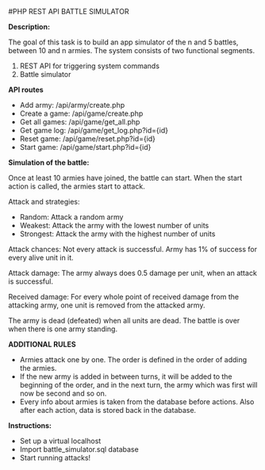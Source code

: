 #PHP REST API BATTLE SIMULATOR

<b>Description:</b>

The goal of this task is to build an app simulator of the n and 5 battles, between 10 and n armies. The system consists of two functional segments.

1.	REST API for triggering system commands
2.	Battle simulator

<b>API routes</b>
<ul>
<li>Add army: /api/army/create.php</li>
<li>Create a game: /api/game/create.php</li>
<li>Get all games: /api/game/get_all.php</li>
<li>Get game log: /api/game/get_log.php?id={id}</li>
<li>Reset game: /api/game/reset.php?id={id}</li>
<li>Start game: /api/game/start.php?id={id}</li>
</ul>

<b>Simulation of the battle:</b>

Once at least 10 armies have joined, the battle can start. When the start action is called, the armies start to attack.

Attack and strategies:
<ul>
<li>Random: Attack a random army</li>

<li>Weakest: Attack the army with the lowest number of units</li>

<li>Strongest: Attack the army with the highest number of units</li>
</ul>

Attack chances:
Not every attack is successful. Army has 1% of success for every alive unit in it.</li>

Attack damage:
The army always does 0.5 damage per unit, when an attack is successful. 

Received damage:
For every whole point of received damage from the attacking army, one unit is removed from the attacked army.

The army is dead (defeated) when all units are dead. 
The battle is over when there is one army standing.

<b>ADDITIONAL RULES</b>
<ul>
  <li>Armies attack one by one. The order is defined in the order of adding the armies.</li>
  <li>If the new army is added in between turns, it will be added to the beginning of the order, and in the next turn, the army   which was first will now be second and so on.</li>
  <li>Every info about armies is taken from the database before actions. Also after each action, data is stored back in the database.</li>
</ul>

<b>Instructions:</b>
<ul>
<li>Set up a virtual localhost</li>
<li>Import battle_simulator.sql database</li>
<li>Start running attacks!</li>
</ul>
